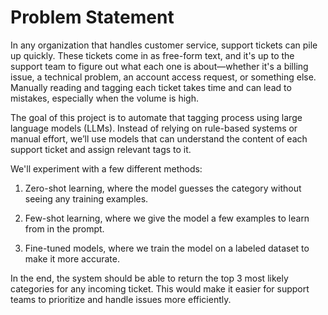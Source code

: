 #  Problem Statement
In any organization that handles customer service, support tickets can pile up quickly. These tickets come in as free-form text, and it's up to the support team to figure out what each one is about—whether it's a billing issue, a technical problem, an account access request, or something else. Manually reading and tagging each ticket takes time and can lead to mistakes, especially when the volume is high.

The goal of this project is to automate that tagging process using large language models (LLMs). Instead of relying on rule-based systems or manual effort, we’ll use models that can understand the content of each support ticket and assign relevant tags to it.

We'll experiment with a few different methods:

1. Zero-shot learning, where the model guesses the category without seeing any training examples.

2. Few-shot learning, where we give the model a few examples to learn from in the prompt.

3. Fine-tuned models, where we train the model on a labeled dataset to make it more accurate.

In the end, the system should be able to return the top 3 most likely categories for any incoming ticket. This would make it easier for support teams to prioritize and handle issues more efficiently.
